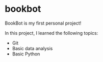 # bookbot

BookBot is my first personal project!

In this project, I learned the following topics:
- Git
- Basic data analysis
- Basic Python
